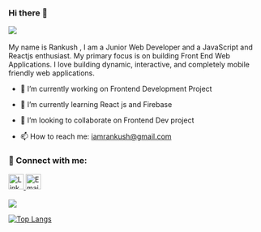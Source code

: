 ### Hi there 👋 

![](https://komarev.com/ghpvc/?username=iRankush&color=blueviolet)
<br/><br/>My name is Rankush , I am a Junior Web Developer and a JavaScript and Reactjs enthusiast. My primary focus is on building Front End Web Applications. I love building dynamic,  interactive, and completely mobile friendly web applications.<br/> 


- 🔭 I’m currently working on Frontend Development Project
- 🌱 I’m currently learning React js and Firebase
- 👯 I’m looking to collaborate on Frontend Dev project

- 📫 How to reach me: iamrankush@gmail.com

### 🤝 Connect with me:
<a href="https://www.linkedin.com/in/rankush-280430200/" target="_blank" rel="noopener noreferrer">
 <img src="https://cdn.jsdelivr.net/npm/simple-icons@v3/icons/linkedin.svg" alt="Linkedin" height="30" style="">
</a>
 <a href="mailto:iamrankush@gmail.com">
 <img src="https://cdn.jsdelivr.net/npm/simple-icons@v3/icons/gmail.svg" alt="Email me" height="30" style="">
</a><br/><br/>




<img height="" width="" src="https://github-readme-stats.vercel.app/api?username=iRankush&show_icons=true&hide_border=true&&count_private=true&include_all_commits=true" />

[![Top Langs](https://github-readme-stats.vercel.app/api/top-langs/?username=iRankush&langs_count=6)](https://github.com/iRankush/github-readme-stats)
 


